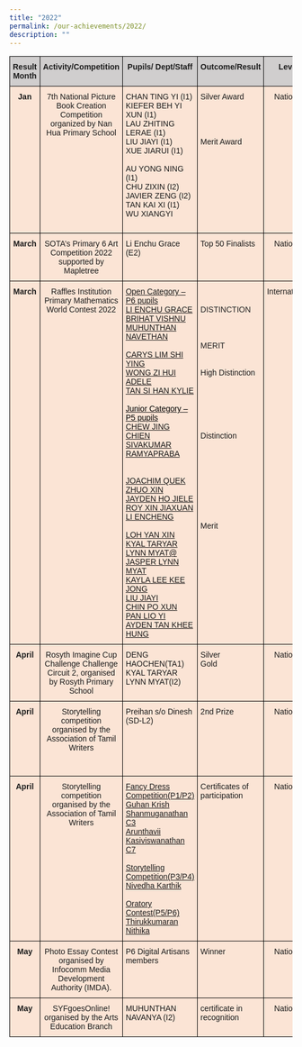 ```yaml
---
title: "2022"
permalink: /our-achievements/2022/
description: ""
---
```

<style type="text/css">
.tg  {border-collapse:collapse;border-spacing:0;}
.tg td{border-color:black;border-style:solid;border-width:1px;font-family:Arial, sans-serif;font-size:14px;
  overflow:hidden;padding:10px 5px;word-break:normal;}
.tg th{border-color:black;border-style:solid;border-width:1px;font-family:Arial, sans-serif;font-size:14px;
  font-weight:normal;overflow:hidden;padding:10px 5px;word-break:normal;}
.tg .tg-9kwi{background-color:#FBE4D5;text-align:left;text-decoration:underline;vertical-align:top}
.tg .tg-ky54{background-color:#FBE4D5;text-align:left;vertical-align:top}
.tg .tg-n5a3{background-color:#D0CECE;font-weight:bold;text-align:center;vertical-align:top}
.tg .tg-dhl3{background-color:#FBE4D5;font-weight:bold;text-align:center;vertical-align:top}
.tg .tg-q6ie{background-color:#FBE4D5;text-align:center;vertical-align:top}
</style>
<table class="tg">
<thead>
  <tr>
    <th class="tg-n5a3">Result Month</th>
    <th class="tg-n5a3">Activity/Competition</th>
    <th class="tg-n5a3">Pupils/ Dept/Staff</th>
    <th class="tg-n5a3">Outcome/Result</th>
    <th class="tg-n5a3">Level</th>
  </tr>
</thead>
<tbody>
  <tr>
    <td class="tg-dhl3">Jan</td>
    <td class="tg-q6ie">7th National Picture Book Creation Competition organized by Nan Hua Primary School </td>
    <td class="tg-ky54">CHAN TING YI (I1)<br>KIEFER BEH YI XUN (I1)<br>LAU ZHITING LERAE (I1)<br>LIU JIAYI (I1)<br>XUE JIARUI (I1)<br> <br>AU YONG NING (I1)<br>CHU ZIXIN (I2)<br>JAVIER ZENG (I2)<br>TAN KAI XI (I1)<br>WU XIANGYI<br> <br> </td>
    <td class="tg-ky54">Silver Award<br> <br> <br> <br> <br>Merit Award</td>
    <td class="tg-q6ie">National</td>
  </tr>
  <tr>
    <td class="tg-dhl3">March</td>
    <td class="tg-q6ie">SOTA’s Primary 6 Art Competition 2022 supported by Mapletree<br> </td>
    <td class="tg-ky54">Li Enchu Grace (E2)</td>
    <td class="tg-ky54">Top 50 Finalists</td>
    <td class="tg-q6ie">National</td>
  </tr>
  <tr>
    <td class="tg-dhl3">March</td>
    <td class="tg-q6ie">Raffles Institution Primary Mathematics <br>World Contest 2022<br> </td>
    <td class="tg-9kwi">Open Category – P6 pupils<br>LI ENCHU GRACE<br>BRIHAT VISHNU<br>MUHUNTHAN NAVETHAN<br> <br>CARYS LIM SHI YING<br>WONG ZI HUI ADELE<br>TAN SI HAN KYLIE<br> <br><span style="color:black">Junior Category – P5 pupils</span><br>CHEW JING CHIEN<br>SIVAKUMAR RAMYAPRABA<br><br><br>JOACHIM QUEK ZHUO XIN<br>JAYDEN HO JIELE<br>ROY XIN JIAXUAN<br>LI ENCHENG<br> <br>LOH YAN XIN<br>KYAL TARYAR LYNN MYAT@ JASPER LYNN MYAT<br>KAYLA LEE KEE JONG<br>LIU JIAYI<br>CHIN PO XUN<br>PAN LIO YI<br>AYDEN TAN KHEE HUNG</td>
    <td class="tg-ky54"> <br><span style="color:#222"> </span><br><span style="color:#222">DISTINCTION</span><br><span style="color:#222"> </span><br><span style="color:#222"> </span><br><span style="color:#222"> </span><br><span style="color:#222">MERIT</span><br><span style="color:#222"> </span><br><span style="color:#222"> </span><br>High Distinction<br><br><br><br><br><br><br>Distinction<br><br><br><br><br><br><br><br><br> <br>Merit<br> </td>
    <td class="tg-q6ie">International</td>
  </tr>
  <tr>
    <td class="tg-dhl3">April</td>
    <td class="tg-q6ie">Rosyth Imagine Cup Challenge Challenge Circuit 2, organised by Rosyth Primary School<br> </td>
    <td class="tg-ky54">DENG HAOCHEN(TA1) <br>KYAL TARYAR LYNN MYAT(I2) </td>
    <td class="tg-ky54">Silver<br>Gold</td>
    <td class="tg-q6ie">   National                </td>
  </tr>
  <tr>
    <td class="tg-dhl3">April</td>
    <td class="tg-q6ie">Storytelling competition organised by the Association of Tamil Writers<br> <br> <br> </td>
    <td class="tg-ky54">Preihan s/o Dinesh (SD-L2)</td>
    <td class="tg-ky54">2nd Prize</td>
    <td class="tg-q6ie">National</td>
  </tr>
  <tr>
    <td class="tg-dhl3">April</td>
    <td class="tg-q6ie">Storytelling competition organised by the Association of Tamil Writers<br> </td>
    <td class="tg-9kwi">Fancy Dress Competition(P1/P2)<br>Guhan Krish Shanmuganathan C3<br> Arunthavii Kasiviswanathan C7<br> <br>Storytelling Competition(P3/P4)<br>Nivedha Karthik<br> <br>Oratory Contest(P5/P6)<br>Thirukkumaran Nithika</td>
    <td class="tg-ky54">Certificates of participation</td>
    <td class="tg-q6ie">National</td>
  </tr>
  <tr>
    <td class="tg-dhl3">May</td>
    <td class="tg-q6ie">Photo Essay Contest organised by Infocomm Media Development Authority (IMDA).</td>
    <td class="tg-ky54">P6 Digital Artisans members</td>
    <td class="tg-ky54">Winner</td>
    <td class="tg-q6ie">National</td>
  </tr>
  <tr>
    <td class="tg-dhl3">May</td>
    <td class="tg-q6ie">SYFgoesOnline! organised by the Arts Education Branch<br> </td>
    <td class="tg-ky54">MUHUNTHAN NAVANYA (I2)</td>
    <td class="tg-ky54">certificate in recognition</td>
    <td class="tg-q6ie">National</td>
  </tr>
</tbody>
</table>
